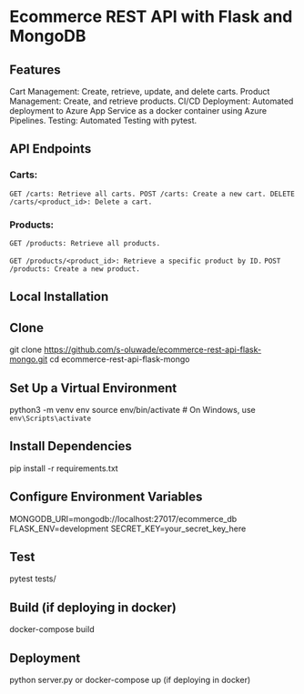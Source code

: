 # Ecommerce REST API with Flask and MongoDB

## Features

Cart Management: Create, retrieve, update, and delete carts.
Product Management: Create, and retrieve products.
CI/CD Deployment: Automated deployment to Azure App Service as a docker container using Azure Pipelines.
Testing: Automated Testing with pytest.

## API Endpoints

### Carts:
`GET /carts: Retrieve all carts.
POST /carts: Create a new cart.
DELETE /carts/<product_id>: Delete a cart.`

### Products:
`GET /products: Retrieve all products.`

`GET /products/<product_id>: Retrieve a specific product by ID.`
`POST /products: Create a new product.`

## Local Installation

## Clone 
git clone https://github.com/s-oluwade/ecommerce-rest-api-flask-mongo.git
cd ecommerce-rest-api-flask-mongo

## Set Up a Virtual Environment
python3 -m venv env
source env/bin/activate  # On Windows, use `env\Scripts\activate`

## Install Dependencies
pip install -r requirements.txt

## Configure Environment Variables
MONGODB_URI=mongodb://localhost:27017/ecommerce_db
FLASK_ENV=development
SECRET_KEY=your_secret_key_here

## Test
pytest tests/

## Build (if deploying in docker)
docker-compose build

## Deployment
python server.py or docker-compose up (if deploying in docker)
